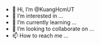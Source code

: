 - 👋 Hi, I’m @KuangHcmUT
- 👀 I’m interested in ...
- 🌱 I’m currently learning ...
- 💞️ I’m looking to collaborate on ...
- 📫 How to reach me ...

<!---
KuangHcmUT/KuangHcmUT is a ✨ special ✨ repository because its `README.md` (this file) appears on your GitHub profile.
You can click the Preview link to take a look at your changes.
--->
